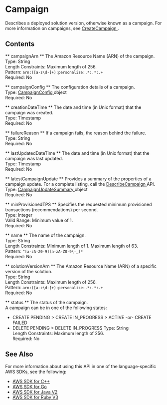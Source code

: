 # Campaign<a name="API_Campaign"></a>

Describes a deployed solution version, otherwise known as a campaign\. For more information on campaigns, see [ CreateCampaign ](API_CreateCampaign.md)\.

## Contents<a name="API_Campaign_Contents"></a>

 ** campaignArn **   <a name="personalize-Type-Campaign-campaignArn"></a>
The Amazon Resource Name \(ARN\) of the campaign\.   
Type: String  
Length Constraints: Maximum length of 256\.  
Pattern: `arn:([a-z\d-]+):personalize:.*:.*:.+`   
Required: No

 ** campaignConfig **   <a name="personalize-Type-Campaign-campaignConfig"></a>
The configuration details of a campaign\.  
Type: [ CampaignConfig ](API_CampaignConfig.md) object  
Required: No

 ** creationDateTime **   <a name="personalize-Type-Campaign-creationDateTime"></a>
The date and time \(in Unix format\) that the campaign was created\.  
Type: Timestamp  
Required: No

 ** failureReason **   <a name="personalize-Type-Campaign-failureReason"></a>
If a campaign fails, the reason behind the failure\.  
Type: String  
Required: No

 ** lastUpdatedDateTime **   <a name="personalize-Type-Campaign-lastUpdatedDateTime"></a>
The date and time \(in Unix format\) that the campaign was last updated\.  
Type: Timestamp  
Required: No

 ** latestCampaignUpdate **   <a name="personalize-Type-Campaign-latestCampaignUpdate"></a>
Provides a summary of the properties of a campaign update\. For a complete listing, call the [ DescribeCampaign ](API_DescribeCampaign.md) API\.  
Type: [ CampaignUpdateSummary ](API_CampaignUpdateSummary.md) object  
Required: No

 ** minProvisionedTPS **   <a name="personalize-Type-Campaign-minProvisionedTPS"></a>
Specifies the requested minimum provisioned transactions \(recommendations\) per second\.  
Type: Integer  
Valid Range: Minimum value of 1\.  
Required: No

 ** name **   <a name="personalize-Type-Campaign-name"></a>
The name of the campaign\.  
Type: String  
Length Constraints: Minimum length of 1\. Maximum length of 63\.  
Pattern: `^[a-zA-Z0-9][a-zA-Z0-9\-_]*`   
Required: No

 ** solutionVersionArn **   <a name="personalize-Type-Campaign-solutionVersionArn"></a>
The Amazon Resource Name \(ARN\) of a specific version of the solution\.  
Type: String  
Length Constraints: Maximum length of 256\.  
Pattern: `arn:([a-z\d-]+):personalize:.*:.*:.+`   
Required: No

 ** status **   <a name="personalize-Type-Campaign-status"></a>
The status of the campaign\.  
A campaign can be in one of the following states:  
+ CREATE PENDING > CREATE IN\_PROGRESS > ACTIVE \-or\- CREATE FAILED
+ DELETE PENDING > DELETE IN\_PROGRESS
Type: String  
Length Constraints: Maximum length of 256\.  
Required: No

## See Also<a name="API_Campaign_SeeAlso"></a>

For more information about using this API in one of the language\-specific AWS SDKs, see the following:
+  [ AWS SDK for C\+\+](https://docs.aws.amazon.com/goto/SdkForCpp/personalize-2018-05-22/Campaign) 
+  [ AWS SDK for Go](https://docs.aws.amazon.com/goto/SdkForGoV1/personalize-2018-05-22/Campaign) 
+  [ AWS SDK for Java V2](https://docs.aws.amazon.com/goto/SdkForJavaV2/personalize-2018-05-22/Campaign) 
+  [ AWS SDK for Ruby V3](https://docs.aws.amazon.com/goto/SdkForRubyV3/personalize-2018-05-22/Campaign) 